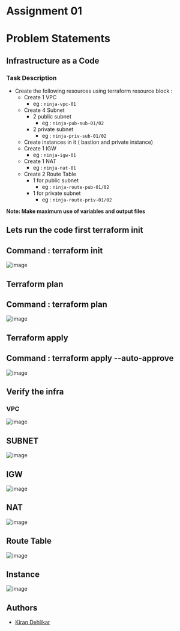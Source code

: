 
# Assignment 01

#  Problem Statements
## Infrastructure as a Code
### Task Description 

- Create the following resources using terraform resource block :
    - Create 1 VPC 
        - eg : `ninja-vpc-01`
    - Create 4 Subnet
        - 2 public subnet
            - eg : `ninja-pub-sub-01/02`
        - 2 private subnet
            - eg : `ninja-priv-sub-01/02`
    - Create instances in it ( bastion and private instance)
    - Create 1 IGW
        - eg : `ninja-igw-01`
    - Create 1 NAT 
        - eg : `ninja-nat-01`
    - Create 2 Route Table
        - 1 for public subnet
            - eg : `ninja-route-pub-01/02`
        - 1 for private subnet
            - eg : `ninja-route-priv-01/02`

**Note: Make maximum use of variables and output files**


## Lets run the code first terraform init
## Command : terraform init
![image](https://github.com/Kiran-dehlikar/test/assets/104997588/bdbea11b-0448-481a-8804-df0b05b1ad6e)

## Terraform plan
## Command : terraform plan

![image](https://github.com/Kiran-dehlikar/test/assets/104997588/8a009950-472a-4f5d-9504-e9655148e52d)

## Terraform apply
## Command : terraform apply --auto-approve
![image](https://github.com/Kiran-dehlikar/test/assets/104997588/f8a9aa3a-fbd2-44eb-af16-3bb8e21e4c0f)

## Verify the infra
### VPC
![image](https://github.com/Kiran-dehlikar/test/assets/104997588/903f8666-7858-48c4-b812-8323eb42af28)

## SUBNET
![image](https://github.com/Kiran-dehlikar/test/assets/104997588/da132375-239e-41b2-966d-ba4da4aaca04)

## IGW
![image](https://github.com/Kiran-dehlikar/test/assets/104997588/b93d76cf-8593-41ac-9b64-fa3a7894d6f2)

## NAT
![image](https://github.com/Kiran-dehlikar/test/assets/104997588/e2f93563-29ac-4e25-a385-6ea14c5c5545)

## Route Table
![image](https://github.com/Kiran-dehlikar/test/assets/104997588/2ca0bd54-70e2-43c9-95df-b9016ed71685)

## Instance
![image](https://github.com/Kiran-dehlikar/test/assets/104997588/bd8f5e86-1451-4f56-b2e4-0ab280af4add)


## Authors

- [Kiran Dehlikar](https://github.com/Kiran-dehlikar)
